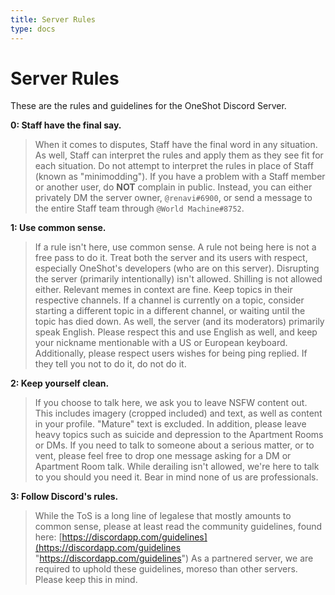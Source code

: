 ```yaml
---
title: Server Rules
type: docs
---
```


# Server Rules
These are the rules and guidelines for the OneShot Discord Server.

**0: Staff have the final say.**

> When it comes to disputes, Staff have the final word in any situation. As well, Staff can interpret the rules and apply them as they see fit for each situation. Do not attempt to interpret the rules in place of Staff (known as "minimodding"). If you have a problem with a Staff member or another user, do **NOT** complain in public. Instead, you can either privately DM the server owner, `@renavi#6900`, or send a message to the entire Staff team through `@World Machine#8752`.

**1: Use common sense.**

> If a rule isn't here, use common sense. A rule not being here is not a free pass to do it. Treat both the server and its users with respect, especially OneShot's developers (who are on this server). Disrupting the server (primarily intentionally) isn't allowed. Shilling is not allowed either. Relevant memes in context are fine. Keep topics in their respective channels. If a channel is currently on a topic, consider starting a different topic in a different channel, or waiting until the topic has died down. As well, the server (and its moderators) primarily speak English. Please respect this and use English as well, and keep your nickname mentionable with a US or European keyboard. Additionally, please respect users wishes for being ping replied. If they tell you not to do it, do not do it.
 
**2: Keep yourself clean.**

> If you choose to talk here, we ask you to leave NSFW content out. This includes imagery (cropped included) and text, as well as content in your profile. "Mature" text is excluded. In addition, please leave heavy topics such as suicide and depression to the Apartment Rooms or DMs. If you need to talk to someone about a serious matter, or to vent, please feel free to drop one message asking for a DM or Apartment Room talk. While derailing isn't allowed, we're here to talk to you should you need it. Bear in mind none of us are professionals.

**3: Follow Discord's rules.**

> While the ToS is a long line of legalese that mostly amounts to common sense, please at least read the community guidelines, found here: [https://discordapp.com/guidelines](https://discordapp.com/guidelines "https://discordapp.com/guidelines") As a partnered server, we are required to uphold these guidelines, moreso than other servers. Please keep this in mind.